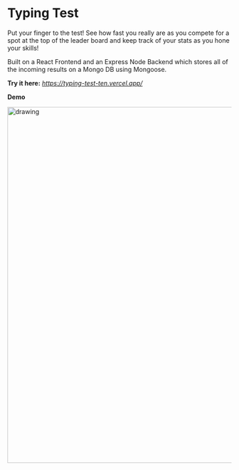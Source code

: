 # Typing Test

Put your finger to the test! See how fast you really are as you compete for a spot at the top of the leader board and keep track of your stats as you hone your skills!

Built on a React Frontend and an Express Node Backend which stores all of the incoming results on a Mongo DB using Mongoose.

**Try it here:** _https://typing-test-ten.vercel.app/_

**Demo**
  
  <img src="https://github.com/melansonS/Unsplash-API/blob/master/public/Unsplash-display-responsie-demo.gif" alt="drawing" width="800"/>

## 
